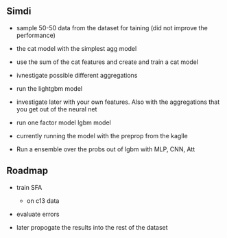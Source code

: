 ## Simdi


- sample 50-50 data from the dataset for taining (did not improve the performance)

-  the cat model with the simplest agg model
- use the sum of the cat features and create and train a cat model 

- ivnestigate possible different aggregations

- run the lightgbm model
 - investigate later with your own features. Also with the aggregations that you get out of the neural net

- run one factor model lgbm model
 - currently running the model with the preprop from the kaglle

- Run a ensemble over the probs out of lgbm with MLP, CNN, Att

## Roadmap

- train SFA 
    - on c13 data

- evaluate errors
- later propogate the results into the rest of the dataset